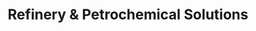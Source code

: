 ---
title: "Refinery & Petrochemical Solutions"
description: "Comprehensive solutions for fluid dynamics, motors, pumps, hoses, PPE, and more."
main:
  id: 4
  content: |
    **Fluid Dynamics & Measurement**  
    Our advanced control and measurement products include control valves, needle valves, double block & bleed valves, pressure vacuum relief valves, shutdown valves, solenoid valves, mass control flow meters, regulators, and more. These are engineered for precision in chemical and petrochemical applications.
    
    **Motors & Blowers**  
    We provide explosion-proof AC/DC motors, fans, pumps, and blowers, as well as tri-metal bearing housings and couplings designed for hazardous and high-demand environments.
    
    **Pumps**  
    Our pump selection features centrifugal, positive displacement, submersible, diaphragm, and screw pumps that deliver reliability and efficiency for water treatment and chemical processes.
    
    **Hoses & Couplings**  
    Premium industrial hoses and couplings, including hydraulic and chemical hoses, quick connect, camlock, and threaded couplings.
    
    **Safety & Support Solutions**  
    Comprehensive PPE, fire protection systems, HVAC solutions, rigging equipment, scaffolding, industrial lighting, material handling systems, and high-performance lubricants.
  imgCard: "@/images/using-tools.avif"
  imgMain: "@/images/using-tools.avif"
  imgAlt: "Refinery and petrochemical solutions"
tabs:
  - id: "tabs-with-card-item-1"
    dataTab: "#tabs-with-card-item-1"
    title: "Description"
  - id: "tabs-with-card-item-2"
    dataTab: "#tabs-with-card-item-2"
    title: "Specifications"
  - id: "tabs-with-card-item-3"
    dataTab: "#tabs-with-card-item-3"
    title: "Blueprints"
longDescription:
  title: "Integrated Refinery & Petrochemical Offerings"
  subTitle: |
    Elementum Energies delivers top-tier solutions for refineries, petrochemical facilities, water treatment plants, and related industries. Our portfolio includes fluid control systems, robust motors and pumps, high-performance hoses, and comprehensive safety equipment.
  btnTitle: "Contact Sales to Learn More"
  btnURL: "#"
descriptionList:
  - title: "Fluid Control & Measurement"
    subTitle: "Advanced instrumentation ensures precision flow and pressure regulation."
  - title: "Robust Motors & Blowers"
    subTitle: "Explosion-proof designs built for harsh industrial environments."
  - title: "Efficient Pumping Solutions"
    subTitle: "Centrifugal, submersible, and diaphragm pumps designed for chemical processes."
  - title: "Comprehensive Safety"
    subTitle: "PPE, fire protection, HVAC, rigging, and material handling solutions."
specificationsLeft:
  - title: "Brands & Compliance"
    subTitle: "Featuring products from Bray-Controls, Flowserve, Siemens, ABB, TE Connectivity, and more."
  - title: "Pump Varieties"
    subTitle: "A wide selection including centrifugal, positive displacement, and submersible pumps."
  - title: "Hose & Coupling Solutions"
    subTitle: "Engineered for durability in chemical and petrochemical applications."
  - title: "Material Handling Systems"
    subTitle: "Forklifts, conveyors, AGVs, and more for efficient operations."
specificationsRight:
  - title: "Safety & Fire Protection"
    subTitle: "Solutions from ANSUL, Kidde, Tyco, Honeywell, and others for emergency preparedness."
  - title: "HVAC & Environmental Controls"
    subTitle: "Heating, ventilation, and air conditioning systems for optimal indoor conditions."
  - title: "Computing & Printing"
    subTitle: "High-performance IT solutions for modern industrial requirements."
  - title: "Lubricants"
    subTitle: "Premium engine oils, gear oils, hydraulic fluids, and greases from Shell, Chevron, ExxonMobil, TOTAL, and more."
blueprints:
  first: "@/images/using-tools.avif"
  second: "@/images/using-tools.avif"
---